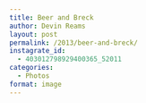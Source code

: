 ```yaml
---
title: Beer and Breck
author: Devin Reams
layout: post
permalink: /2013/beer-and-breck/
instagrate_id:
  - 403012798929400365_52011
categories:
  - Photos
format: image
---
```

<!-- This post is created by Instagrate to WordPress, a WordPress Plugin by polevaultweb.com - http://www.polevaultweb.com/plugins/instagrate-to-wordpress/ -->